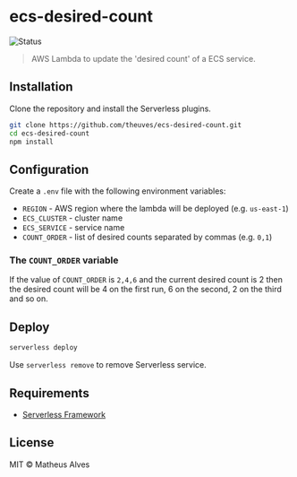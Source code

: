 # ecs-desired-count

![Status](https://github.com/theuves/ecs-desired-count/workflows/Test/badge.svg)

> AWS Lambda to update the 'desired count' of a ECS service.

## Installation

Clone the repository and install the Serverless plugins.

```bash
git clone https://github.com/theuves/ecs-desired-count.git
cd ecs-desired-count
npm install
```

## Configuration

Create a `.env` file with the following environment variables:

- `REGION` - AWS region where the lambda will be deployed (e.g. `us-east-1`)
- `ECS_CLUSTER` - cluster name
- `ECS_SERVICE` - service name
- `COUNT_ORDER` - list of desired counts separated by commas (e.g. `0,1`)

### The `COUNT_ORDER` variable

If the value of `COUNT_ORDER` is `2,4,6` and the current desired count is 2 then the desired count will be 4 on the first run, 6 on the second, 2 on the third and so on.

## Deploy

```bash
serverless deploy
```

Use `serverless remove` to remove Serverless service.

## Requirements

- [Serverless Framework](https://www.serverless.com/)

## License

MIT &copy; Matheus Alves
